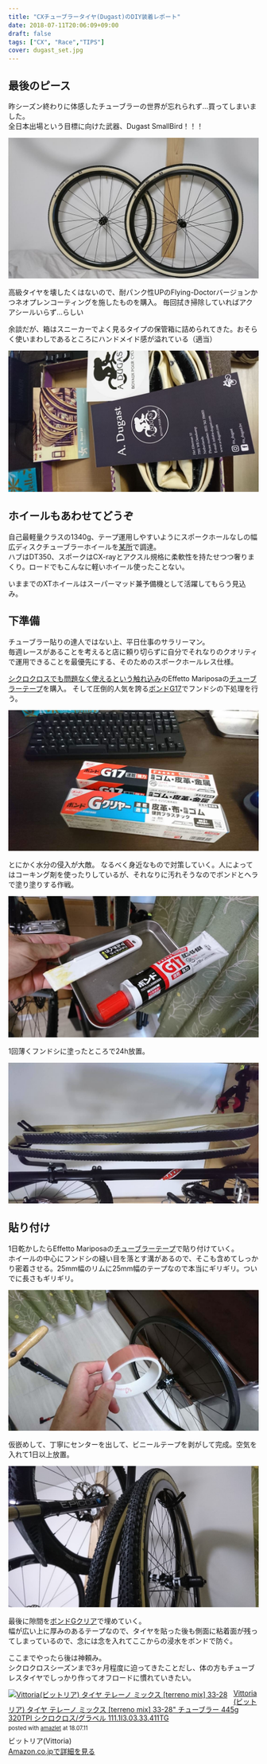 ```yaml
---
title: "CXチューブラータイヤ(Dugast)のDIY装着レポート"
date: 2018-07-11T20:06:09+09:00
draft: false
tags: ["CX", "Race","TIPS"]
cover: dugast_set.jpg
---
```


## 最後のピース

昨シーズン終わりに体感したチューブラーの世界が忘れられず…買ってしまいました。\
全日本出場という目標に向けた武器、Dugast SmallBird！！！

![image](dugast_set.jpg)

高級タイヤを壊したくはないので、耐パンク性UPのFlying-Doctorバージョンかつネオプレンコーティングを施したものを購入。
毎回拭き掃除していればアクアシールいらず…らしい

余談だが、箱はスニーカーでよく見るタイプの保管箱に詰められてきた。おそらく使いまわしであるところにハンドメイド感が溢れている（適当）

![image](dugast.jpg)

## ホイールもあわせてどうぞ

自己最軽量クラスの1340g、テープ運用しやすいようにスポークホールなしの幅広ディスクチューブラーホイールを[某所](http://s.click.aliexpress.com/e/tBPPyd2)で調達。\
ハブはDT350、スポークはCX-rayとアクスル規格に柔軟性を持たせつつ奢りまくり。ロードでもこんなに軽いホイール使ったことない。

いままでのXTホイールはスーパーマッド兼予備機として活躍してもらう見込み。

## 下準備

チューブラー貼りの達人ではない上、平日仕事のサラリーマン。\
毎週レースがあることを考えると店に頼り切らずに自分でそれなりのクオリティで運用できることを最優先にする、そのためのスポークホールレス仕様。

[シクロクロスでも問題なく使えるという触れ込み](https://www.cyclowired.jp/lifenews/node/191669)のEffetto Mariposaの[チューブラーテープ](https://amzn.to/2u8o89K)を購入。
そして圧倒的人気を誇る[ボンドG17](https://amzn.to/2JeDVs9)でフンドシの下処理を行う。

![image](bonds.jpg)


とにかく水分の侵入が大敵。
なるべく身近なもので対策していく。人によってはコーキング剤を使ったりしているが、それなりに汚れそうなのでボンドとヘラで塗り塗りする作戦。

![image](hera.jpg)

1回薄くフンドシに塗ったところで24h放置。

![image](tyre_dry.jpg)


## 貼り付け

1日乾かしたらEffetto Mariposaの[チューブラーテープ](https://amzn.to/2u8o89K)で貼り付けていく。\
ホイールの中心にフンドシの縫い目を落とす溝があるので、そこも含めてしっかり密着させる。25mm幅のリムに25mm幅のテープなので本当にギリギリ。ついでに長さもギリギリ。

![image](tape_left.jpg)

仮嵌めして、丁寧にセンターを出して、ビニールテープを剥がして完成。空気を入れて1日以上放置。

![image](tyre_complete.jpg)

最後に隙間を[ボンドGクリア](https://amzn.to/2KQCPII)で埋めていく。\
幅が広い上に厚みのあるテープなので、タイヤを貼った後も側面に粘着面が残ってしまっているので、念には念を入れてここからの浸水をボンドで防ぐ。

ここまでやったら後は神頼み。\
シクロクロスシーズンまで3ヶ月程度に迫ってきたことだし、体の方もチューブレスタイヤでしっかり作ってオフロードに慣れていきたい。

<div class="amazlet-box" style="margin-bottom:0px;"><div class="amazlet-image" style="float:left;margin:0px 12px 1px 0px;"><a href="http://www.amazon.co.jp/exec/obidos/ASIN/B071S9F8ZM/gensobunya-22/ref=nosim/" name="amazletlink" target="_blank"><img src="https://images-fe.ssl-images-amazon.com/images/I/519VqFkd%2BWL._SL160_.jpg" alt="Vittoria(ビットリア) タイヤ テレーノ ミックス [terreno mix] 33-28" チューブラー 445g 320TPI シクロクロス/グラベル 111.1I3.03.33.411TG" style="border: none;" /></a></div><div class="amazlet-info" style="line-height:120%; margin-bottom: 10px"><div class="amazlet-name" style="margin-bottom:10px;line-height:120%"><a href="http://www.amazon.co.jp/exec/obidos/ASIN/B071S9F8ZM/gensobunya-22/ref=nosim/" name="amazletlink" target="_blank">Vittoria(ビットリア) タイヤ テレーノ ミックス [terreno mix] 33-28" チューブラー 445g 320TPI シクロクロス/グラベル 111.1I3.03.33.411TG</a><div class="amazlet-powered-date" style="font-size:80%;margin-top:5px;line-height:120%">posted with <a href="http://www.amazlet.com/" title="amazlet" target="_blank">amazlet</a> at 18.07.11</div></div><div class="amazlet-detail">ビットリア(Vittoria) <br /></div><div class="amazlet-sub-info" style="float: left;"><div class="amazlet-link" style="margin-top: 5px"><a href="http://www.amazon.co.jp/exec/obidos/ASIN/B071S9F8ZM/gensobunya-22/ref=nosim/" name="amazletlink" target="_blank">Amazon.co.jpで詳細を見る</a></div></div></div><div class="amazlet-footer" style="clear: left"></div></div>


